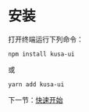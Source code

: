 # 安装

打开终端运行下列命令：

```
npm install kusa-ui
```

或
```
yarn add kusa-ui
```

下一节：[快速开始](/doc/get-started)
